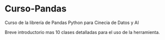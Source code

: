 # Curso-Pandas
Curso de la librería de Pandas Python para Cinecia de Datos y AI

Breve introductorio mas 10 clases detalladas para el uso de la herramienta.
